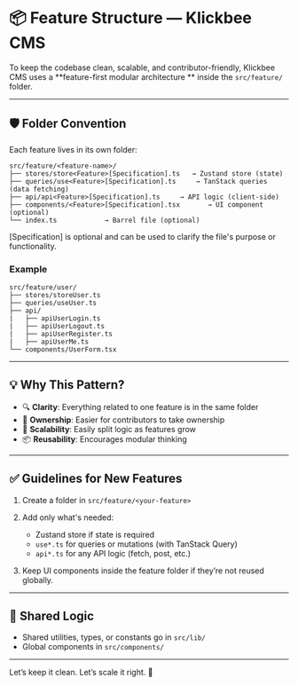 # 📦 Feature Structure — Klickbee CMS

To keep the codebase clean, scalable, and contributor-friendly, Klickbee CMS uses a **feature-first modular architecture
** inside the `src/feature/` folder.

---

## 🛡️ Folder Convention

Each feature lives in its own folder:

```
src/feature/<feature-name>/
├── stores/store<Feature>[Specification].ts   → Zustand store (state)
├── queries/use<Feature>[Specification].ts     → TanStack queries (data fetching)
├── api/api<Feature>[Specification].ts     → API logic (client-side)
├── components/<Feature>[Specification].tsx       → UI component (optional)
└── index.ts            → Barrel file (optional)
```

[Specification] is optional and can be used to clarify the file's purpose or functionality.

### Example

```
src/feature/user/
├── stores/storeUser.ts
├── queries/useUser.ts
├── api/
|   ├── apiUserLogin.ts
|   ├── apiUserLogout.ts
|   ├── apiUserRegister.ts
|   ├── apiUserMe.ts
└── components/UserForm.tsx
```

---

## 💡 Why This Pattern?

* 🔍 **Clarity**: Everything related to one feature is in the same folder
* 👥 **Ownership**: Easier for contributors to take ownership
* 🧠 **Scalability**: Easily split logic as features grow
* 📦 **Reusability**: Encourages modular thinking

---

## ✅ Guidelines for New Features

1. Create a folder in `src/feature/<your-feature>`
2. Add only what's needed:

	* Zustand store if state is required
	* `use*.ts` for queries or mutations (with TanStack Query)
	* `api*.ts` for any API logic (fetch, post, etc.)
3. Keep UI components inside the feature folder if they’re not reused globally.

---

## 🧬 Shared Logic

* Shared utilities, types, or constants go in `src/lib/`
* Global components in `src/components/`

---

Let’s keep it clean. Let’s scale it right. 🚀
